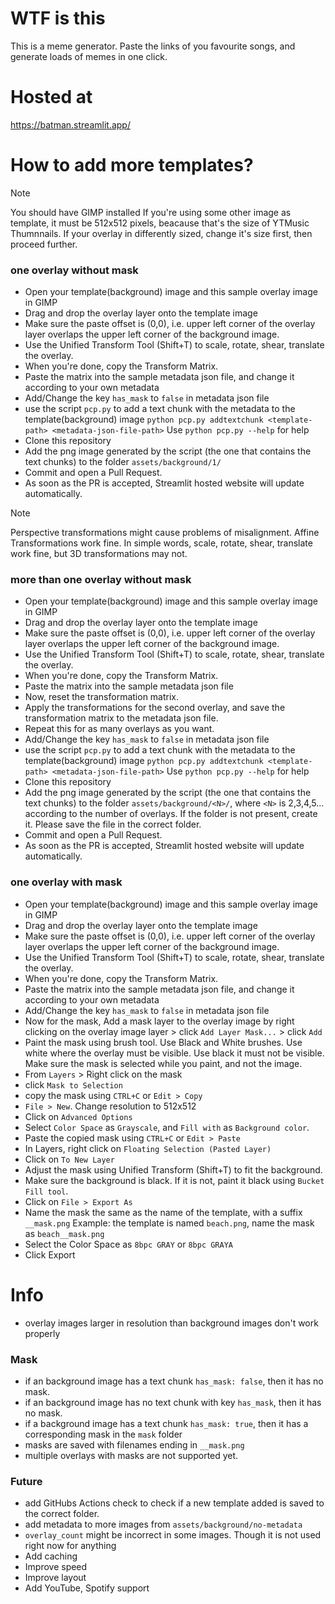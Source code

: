 # WTF is this
This is a meme generator. Paste the links of you favourite songs, and generate loads of memes in one click.

# Hosted at
https://batman.streamlit.app/
# How to add more templates?

> [!NOTE]
> You should have GIMP installed
> If you're using some other image as template, it must be 512x512 pixels, beacause that's the size of YTMusic Thumnnails. If your overlay in differently sized, change it's size first, then proceed further.
### one overlay without mask
- Open your template(background) image and this sample overlay image in GIMP
- Drag and drop the overlay layer onto the template image
- Make sure the paste offset is (0,0), i.e. upper left corner of the overlay layer overlaps the upper left corner
of the background image.
- Use the Unified Transform Tool (Shift+T) to scale, rotate, shear, translate the overlay.
- When you're done, copy the Transform Matrix.
- Paste the matrix into the sample metadata json file, and change it according to your own metadata
- Add/Change the key `has_mask` to `false` in metadata json file
- use the script `pcp.py` to add a text chunk with the metadata to the template(background) image
`python pcp.py addtextchunk <template-path> <metadata-json-file-path>`
Use `python pcp.py --help` for help
- Clone this repository
- Add the png image generated by the script (the one that contains the text chunks) to the folder `assets/background/1/`
- Commit and open a Pull Request.
- As soon as the PR is accepted, Streamlit hosted website will update automatically.

> [!NOTE]
> Perspective transformations might cause problems of misalignment. Affine Transformations work fine. In simple words, scale, rotate, shear, translate work fine, but 3D transformations may not.

### more than one overlay without mask
- Open your template(background) image and this sample overlay image in GIMP
- Drag and drop the overlay layer onto the template image
- Make sure the paste offset is (0,0), i.e. upper left corner of the overlay layer overlaps the upper left corner
of the background image.
- Use the Unified Transform Tool (Shift+T) to scale, rotate, shear, translate the overlay.
- When you're done, copy the Transform Matrix.
- Paste the matrix into the sample metadata json file
- Now, reset the transformation matrix.
- Apply the transformations for the second overlay, and save the transformation matrix to the metadata json file.
- Repeat this for as many overlays as you want.
- Add/Change the key `has_mask` to `false` in metadata json file
- use the script `pcp.py` to add a text chunk with the metadata to the template(background) image
`python pcp.py addtextchunk <template-path> <metadata-json-file-path>`
Use `python pcp.py --help` for help
- Clone this repository
- Add the png image generated by the script (the one that contains the text chunks) to the folder `assets/background/<N>/`, where `<N>` is 2,3,4,5... according to the number of overlays. If the folder is not present, create it. Please save the file in the correct folder.
- Commit and open a Pull Request.
- As soon as the PR is accepted, Streamlit hosted website will update automatically.

### one overlay with mask
- Open your template(background) image and this sample overlay image in GIMP
- Drag and drop the overlay layer onto the template image
- Make sure the paste offset is (0,0), i.e. upper left corner of the overlay layer overlaps the upper left corner
of the background image.
- Use the Unified Transform Tool (Shift+T) to scale, rotate, shear, translate the overlay.
- When you're done, copy the Transform Matrix.
- Paste the matrix into the sample metadata json file, and change it according to your own metadata
- Add/Change the key `has_mask` to `false` in metadata json file
- Now for the mask, Add a mask layer to the overlay image by right clicking on the overlay image layer > click `Add Layer Mask...` > click `Add`
- Paint the mask using brush tool. Use Black and White brushes. Use white where the overlay must be visible. Use black it must not be visible. Make sure the mask is selected while you paint, and not the image.
- From `Layers` > Right click on the mask
- click `Mask to Selection`
- copy the mask using `CTRL+C` or `Edit > Copy`
- `File > New`. Change resolution to 512x512
- Click on `Advanced Options`
- Select `Color Space` as `Grayscale`, and `Fill with` as `Background color`.
- Paste the copied mask using `CTRL+C` or `Edit > Paste`
- In Layers, right click on `Floating Selection (Pasted Layer)`
- Click on `To New Layer`
- Adjust the mask using Unified Transform (Shift+T) to fit the background.
- Make sure the background is black. If it is not, paint it black using `Bucket Fill tool`.
- Click on `File > Export As`
- Name the mask the same as the name of the template, with a suffix `__mask.png`
Example: the template is named `beach.png`, name the mask as `beach__mask.png`
- Select the Color Space as `8bpc GRAY` or `8bpc GRAYA`
- Click Export

# Info
- overlay images larger in resolution than background images don't work properly
### Mask
- if an background image has a text chunk `has_mask: false`, then it has no mask.
- if an background image has no text chunk with key `has_mask`, then it has no mask.
- if a background image has a text chunk `has_mask: true`, then it has a corresponding mask in the `mask` folder
- masks are saved with filenames ending in `__mask.png`
- multiple overlays with masks are not supported yet.
### Future
- add GitHubs Actions check to check if a new template added is saved to the correct folder.
- add metadata to more images from `assets/background/no-metadata`
- `overlay_count` might be incorrect in some images. Though it is not used right now for anything
- Add caching
- Improve speed
- Improve layout
- Add YouTube, Spotify support
